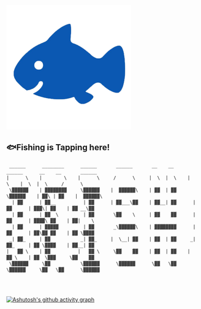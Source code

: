 <img src="./images/fish_clear.png" alt="whitefish_clear" style="zoom:50%;" />

## 🐟Fishing is Tapping here!

<!--START_SECTION:waka-->
<!--END_SECTION:waka-->

~~~console
 ______      ________      ______       ______       __    __      ______      __    __       ______  
|      \    |        \    |      \     /      \     |  \  |  \    |      \    |  \  |  \     /      \ 
 \▓▓▓▓▓▓    | ▓▓▓▓▓▓▓▓     \▓▓▓▓▓▓    |  ▓▓▓▓▓▓\    | ▓▓  | ▓▓     \▓▓▓▓▓▓    | ▓▓\ | ▓▓    |  ▓▓▓▓▓▓\
  | ▓▓      | ▓▓__          | ▓▓      | ▓▓___\▓▓    | ▓▓__| ▓▓      | ▓▓      | ▓▓▓\| ▓▓    | ▓▓ __\▓▓
  | ▓▓      | ▓▓  \         | ▓▓       \▓▓    \     | ▓▓    ▓▓      | ▓▓      | ▓▓▓▓\ ▓▓    | ▓▓|    \
  | ▓▓      | ▓▓▓▓▓         | ▓▓       _\▓▓▓▓▓▓\    | ▓▓▓▓▓▓▓▓      | ▓▓      | ▓▓\▓▓ ▓▓    | ▓▓ \▓▓▓▓
 _| ▓▓_     | ▓▓           _| ▓▓_     |  \__| ▓▓    | ▓▓  | ▓▓     _| ▓▓_     | ▓▓ \▓▓▓▓    | ▓▓__| ▓▓
|   ▓▓ \    | ▓▓          |   ▓▓ \     \▓▓    ▓▓    | ▓▓  | ▓▓    |   ▓▓ \    | ▓▓  \▓▓▓     \▓▓    ▓▓
 \▓▓▓▓▓▓     \▓▓           \▓▓▓▓▓▓      \▓▓▓▓▓▓      \▓▓   \▓▓     \▓▓▓▓▓▓     \▓▓   \▓▓      \▓▓▓▓▓▓ 
                                                                                                      
                                                                                                      
                                                                                                      
~~~
[![Ashutosh's github activity graph](https://github-readme-activity-graph.vercel.app/graph?username=Ashutosh00710&theme=react)](https://github.com/ashutosh00710/github-readme-activity-graph)
